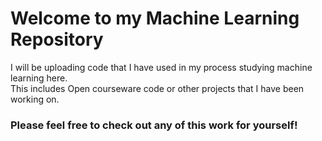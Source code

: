 # Welcome to my Machine Learning Repository
I will be uploading code that I have used in my process studying machine learning here.
<br>
This includes Open courseware code or other projects that I have been working on.

### Please feel free to check out any of this work for yourself!
